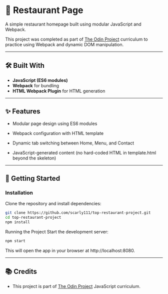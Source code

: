 # 🍕 Restaurant Page

A simple restaurant homepage built using modular JavaScript and Webpack.

This project was completed as part of [The Odin Project](https://www.theodinproject.com) curriculum to practice using Webpack and dynamic DOM manipulation.

---

## 🛠️ Built With

- **JavaScript (ES6 modules)**
- **Webpack** for bundling
- **HTML Webpack Plugin** for HTML generation

---

## ✨ Features

- Modular page design using ES6 modules

- Webpack configuration with HTML template

- Dynamic tab switching between Home, Menu, and Contact

- JavaScript-generated content (no hard-coded HTML in template.html beyond the skeleton)

---

## 🚀 Getting Started

### Installation

Clone the repository and install dependencies:

```bash
git clone https://github.com/scarly111/top-restaurant-project.git
cd top-restaurant-project
npm install
```

Running the Project
Start the development server:

````bash
npm start
````
This will open the app in your browser at http://localhost:8080.

---

## 📚 Credits
- This project is part of [The Odin Project](https://www.theodinproject.com/lessons/node-path-javascript-restaurant-page) JavaScript curriculum.
